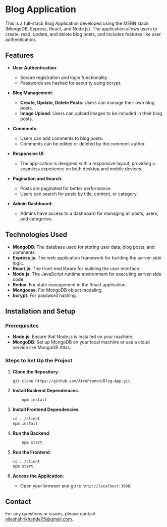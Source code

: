 # Blog Application

This is a full-stack Blog Application developed using the MERN stack (MongoDB, Express, React, and Node.js). The application allows users to create, read, update, and delete blog posts, and includes features like user authentication.


## Features

- **User Authentication**:
  - Secure registration and login functionality .
  - Passwords are hashed for security using bcrypt.

- **Blog Management**:
  - **Create, Update, Delete Posts**: Users can manage their own blog posts.
  - **Image Upload**: Users can upload images to be included in their blog posts.

- **Comments**:
  - Users can add comments to blog posts.
  - Comments can be edited or deleted by the comment author.

- **Responsive UI**:
  - The application is designed with a responsive layout, providing a seamless experience on both desktop and mobile devices.

- **Pagination and Search**:
  - Posts are paginated for better performance.
  - Users can search for posts by title, content, or category.

- **Admin Dashboard**:
  - Admins have access to a dashboard for managing all posts, users, and categories.

## Technologies Used

- **MongoDB**: The database used for storing user data, blog posts, and comments.
- **Express.js**: The web application framework for building the server-side logic.
- **React.js**: The front-end library for building the user interface.
- **Node.js**: The JavaScript runtime environment for executing server-side code.
- **Redux**: For state management in the React application.
- **Mongoose**: For MongoDB object modeling.
- **bcrypt**: For password hashing.

## Installation and Setup

### Prerequisites

- **Node.js**: Ensure that Node.js is installed on your machine.
- **MongoDB**: Set up MongoDB on your local machine or use a cloud service like MongoDB Atlas.

### Steps to Set Up the Project

1. **Clone the Repository**:
    ```bash
    git clone https://github.com/AtrePramod/Blog-App.git
    ```
  
2. **Install Backend Dependencies**:
    ```bash
        npm install
    ```

3. **Install Frontend Dependencies**:
    ```bash
    cd ../client
    npm install
    ```
   
4. **Run the Backend**:
    ```bash
        npm start
    ```

5. **Run the Frontend**:
    ```bash
    cd ../client
    npm start
    ```

6. **Access the Application**:
    - Open your browser and go to `http://localhost:3000`.


## Contact

For any questions or issues, please contact [nileshshrikhande05@gmail.com](mailto:nileshshrikhande05@gmail.com).
